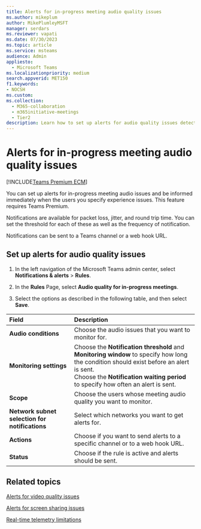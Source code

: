```yaml
---
title: Alerts for in-progress meeting audio quality issues
ms.author: mikeplum
author: MikePlumleyMSFT
manager: serdars
ms.reviewer: vapati
ms.date: 07/30/2023
ms.topic: article
ms.service: msteams
audience: Admin
appliesto: 
  - Microsoft Teams
ms.localizationpriority: medium
search.appverid: MET150
f1.keywords:
- NOCSH
ms.custom: 
ms.collection: 
  - M365-collaboration
  - m365initiative-meetings
  - Tier2
description: Learn how to set up alerts for audio quality issues detected in in-progress meetings.
---
```


# Alerts for in-progress meeting audio quality issues

[!INCLUDE[Teams Premium ECM](../includes/teams-premium-ecm.md)]

You can set up alerts for in-progress meeting audio issues and be informed immediately when the users you specify experience issues. This feature requires Teams Premium.

Notifications are available for packet loss, jitter, and round trip time. You can set the threshold for each of these as well as the frequency of notification.

Notifications can  be sent to a Teams channel or a web hook URL.

## Set up alerts for audio quality issues

1. In the left navigation of the Microsoft Teams admin center, select **Notifications & alerts** > **Rules**.

1. In the **Rules** Page, select **Audio quality for in-progress meetings**.

1. Select the options as described in the following table, and then select **Save**.

|Field |Description  |
|:-----|:------------|
|**Audio conditions**|Choose the audio issues that you want to monitor for.|
|**Monitoring settings**|Choose the **Notification threshold** and **Monitoring window** to specify how long the condition should exist before an alert is sent.<br>Choose the **Notification waiting period** to specify how often an alert is sent.|
|**Scope**|Choose the users whose meeting audio quality you want to monitor.|
|**Network subnet selection for notifications**|Select which networks you want to get alerts for.|
|**Actions**|Choose if you want to send alerts to a specific channel or to a web hook URL.|
|**Status**|Choose if the rule is active and alerts should be sent.|

## Related topics

[Alerts for video quality issues](alerts-in-progress-meeting-video.md)

[Alerts for screen sharing issues](alerts-in-progress-meeting-screen-sharing.md)

[Real-time telemetry limitations](/microsoftteams/use-real-time-telemetry-to-troubleshoot-poor-meeting-quality#limitations)
